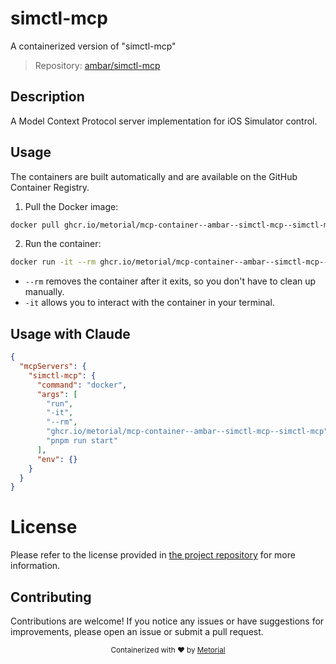 
# simctl-mcp

A containerized version of "simctl-mcp"

> Repository: [ambar/simctl-mcp](https://github.com/ambar/simctl-mcp)

## Description

A Model Context Protocol server implementation for iOS Simulator control.


## Usage

The containers are built automatically and are available on the GitHub Container Registry.

1. Pull the Docker image:

```bash
docker pull ghcr.io/metorial/mcp-container--ambar--simctl-mcp--simctl-mcp
```

2. Run the container:

```bash
docker run -it --rm ghcr.io/metorial/mcp-container--ambar--simctl-mcp--simctl-mcp 
```

- `--rm` removes the container after it exits, so you don't have to clean up manually.
- `-it` allows you to interact with the container in your terminal.



## Usage with Claude

```json
{
  "mcpServers": {
    "simctl-mcp": {
      "command": "docker",
      "args": [
        "run",
        "-it",
        "--rm",
        "ghcr.io/metorial/mcp-container--ambar--simctl-mcp--simctl-mcp",
        "pnpm run start"
      ],
      "env": {}
    }
  }
}
```

# License

Please refer to the license provided in [the project repository](https://github.com/ambar/simctl-mcp) for more information.

## Contributing

Contributions are welcome! If you notice any issues or have suggestions for improvements, please open an issue or submit a pull request.

<div align="center">
  <sub>Containerized with ❤️ by <a href="https://metorial.com">Metorial</a></sub>
</div>
  